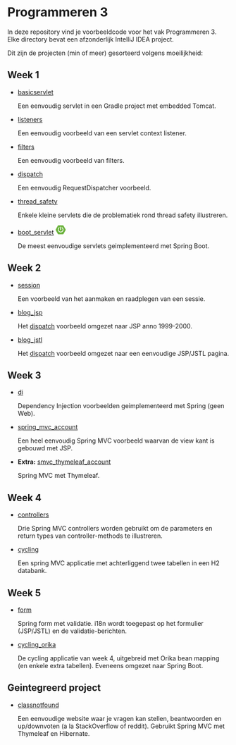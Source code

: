 # Programmeren 3

In deze repository vind je voorbeeldcode voor het vak Programmeren 3. Elke directory bevat een afzonderlijk IntelliJ IDEA project.

Dit zijn de projecten (min of meer) gesorteerd volgens moeilijkheid:

## Week 1

- [basicservlet](basicservlet)

  Een eenvoudig servlet in een Gradle project met embedded Tomcat.

- [listeners](listeners)

  Een eenvoudig voorbeeld van een servlet context listener.

- [filters](filters)

  Een eenvoudig voorbeeld van filters.

- [dispatch](dispatch)

  Een eenvoudig RequestDispatcher voorbeeld.

- [thread_safety](thread_safety)

  Enkele kleine servlets die de problematiek rond thread safety illustreren.

- [boot_servlet](boot_servlet) ![Spring Boot][spring_boot]

  De meest eenvoudige servlets geimplementeerd met Spring Boot.

## Week 2

- [session](session)

  Een voorbeeld van het aanmaken en raadplegen van een sessie.

- [blog_jsp](blog_jsp)

  Het [dispatch](dispatch) voorbeeld omgezet naar JSP anno 1999-2000.

- [blog_jstl](blog_jstl)

  Het [dispatch](dispatch) voorbeeld omgezet naar een eenvoudige JSP/JSTL pagina.

## Week 3

- [di](di)

  Dependency Injection voorbeelden geimplementeerd met Spring (geen Web).

- [spring_mvc_account](spring_mvc_account)

  Een heel eenvoudig Spring MVC voorbeeld waarvan de view kant is gebouwd met JSP.

- **Extra:** [smvc_thymeleaf_account](smvc_thymeleaf_account)

  Spring MVC met Thymeleaf.

## Week 4

- [controllers](controllers)

  Drie Spring MVC controllers worden gebruikt om de parameters en return types van controller-methods te illustreren.

- [cycling](cycling)

  Een spring MVC applicatie met achterliggend twee tabellen in een H2 databank.

## Week 5

- [form](form)

  Spring form met validatie. i18n wordt toegepast op het formulier (JSP/JSTL) en de validatie-berichten.

- [cycling_orika](cycling_orika)

  De cycling applicatie van week 4, uitgebreid met Orika bean mapping (en enkele extra tabellen). Eveneens omgezet naar Spring Boot.

## Geintegreerd project

- [classnotfound](classnotfound)

  Een eenvoudige website waar je vragen kan stellen, beantwoorden en up/downvoten (a la StackOverflow of reddit). Gebruikt Spring MVC met Thymeleaf en Hibernate.

[spring_boot]: images/spring-boot-logo_24_22.png